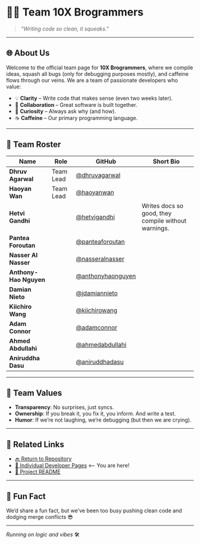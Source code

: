 # 🧑‍💻 Team 10X Brogrammers

> *"Writing code so clean, it squeaks."*

---

## 🌐 About Us

Welcome to the official team page for **10X Brogrammers**, where we compile ideas, squash all bugs (only for debugging purposes mostly), and caffeine flows through our veins. We are a team of passionate developers who value:

- 💡 **Clarity** – Write code that makes sense (even two weeks later).
- 🤝 **Collaboration** – Great software is built together.
- 🧐 **Curiosity** – Always ask why (and how).
- ☕️ **Caffeine** – Our primary programming language.

---

## 🧾 Team Roster

| Name           | Role               | GitHub                            | Short Bio |
|----------------|--------------------|------------------------------------|-----------|
| **Dhruv Agarwal** | Team Lead | [@dhruvagarwal]() |  |
| **Haoyan Wan** | Team Lead | [@haoyanwan]() |  |
| **Hetvi Gandhi** |  | [@hetvigandhi](https://github.com/hetvi1511/) | Writes docs so good, they compile without warnings. |
| **Pantea Foroutan** |  | [@panteaforoutan]() |  |
| **Nasser Al Nasser** |  | [@nasseralnasser]() |  |
| **Anthony-Hao Nguyen** |  | [@anthonyhaonguyen]() |  |
| **Damian Nieto** |  | [@jdamiannieto]() |  |
| **Kiichiro Wang** |  | [@kiichirowang]() |  |
| **Adam Connor** |  | [@adamconnor]() |  |
| **Ahmed Abdullahi** |  | [@ahmedabdullahi]() |  |
| **Aniruddha Dasu** |  | [@aniruddhadasu]() |  |

---

## 🎯 Team Values

- **Transparency**: No surprises, just syncs.
- **Ownership**: If you break it, you fix it, you inform. And write a test.
- **Humor**: If we’re not laughing, we’re debugging (but then we are crying).

---

## 🔗 Related Links

- [🔙 Return to Repository](../)
- [📄 Individual Developer Pages](./team.md) <-- You are here!
- [📌 Project README](../README.md)

---

## 🧪 Fun Fact

We’d share a fun fact, but we’ve been too busy pushing clean code and dodging merge conflicts 😎

---

_Running on logic and vibes_ 🛠️
